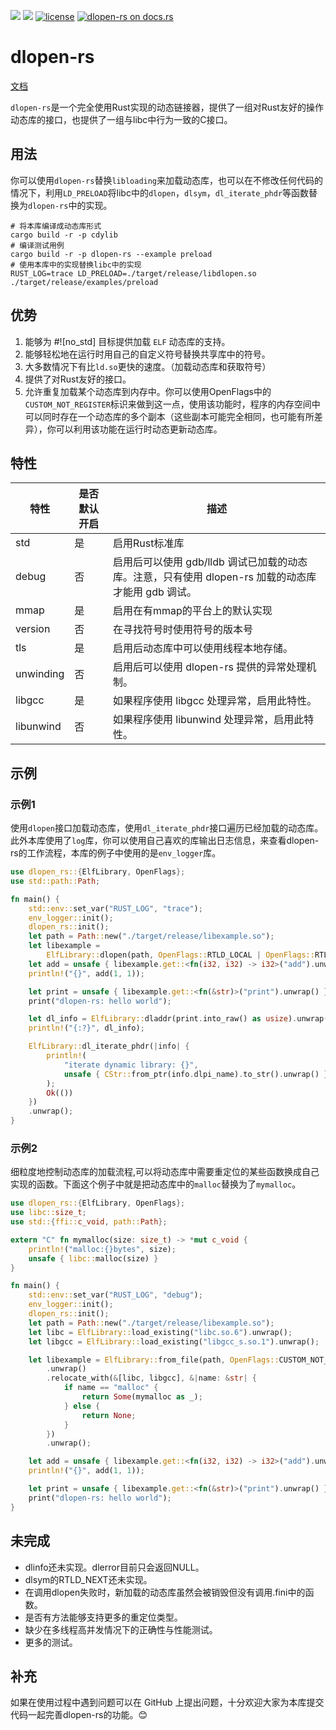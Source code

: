 [![](https://img.shields.io/crates/v/dlopen-rs.svg)](https://crates.io/crates/dlopen-rs)
[![](https://img.shields.io/crates/d/dlopen-rs.svg)](https://crates.io/crates/dlopen-rs)
[![license](https://img.shields.io/crates/l/dlopen-rs.svg)](https://crates.io/crates/dlopen-rs)
[![dlopen-rs on docs.rs](https://docs.rs/dlopen-rs/badge.svg)](https://docs.rs/dlopen-rs)
# dlopen-rs

[文档](https://docs.rs/dlopen-rs/)

`dlopen-rs`是一个完全使用Rust实现的动态链接器，提供了一组对Rust友好的操作动态库的接口，也提供了一组与libc中行为一致的C接口。

## 用法
你可以使用`dlopen-rs`替换`libloading`来加载动态库，也可以在不修改任何代码的情况下，利用`LD_PRELOAD`将libc中的`dlopen`，`dlsym`，`dl_iterate_phdr`等函数替换为`dlopen-rs`中的实现。

```shell
# 将本库编译成动态库形式
cargo build -r -p cdylib
# 编译测试用例
cargo build -r -p dlopen-rs --example preload
# 使用本库中的实现替换libc中的实现
RUST_LOG=trace LD_PRELOAD=./target/release/libdlopen.so ./target/release/examples/preload
```

## 优势
1. 能够为 #![no_std] 目标提供加载 `ELF` 动态库的支持。
2. 能够轻松地在运行时用自己的自定义符号替换共享库中的符号。
3. 大多数情况下有比`ld.so`更快的速度。（加载动态库和获取符号）
4. 提供了对Rust友好的接口。
5. 允许重复加载某个动态库到内存中。你可以使用OpenFlags中的`CUSTOM_NOT_REGISTER`标识来做到这一点，使用该功能时，程序的内存空间中可以同时存在一个动态库的多个副本（这些副本可能完全相同，也可能有所差异），你可以利用该功能在运行时动态更新动态库。

## 特性

| 特性      | 是否默认开启 | 描述                                                                                               |
| --------- | ------------ | -------------------------------------------------------------------------------------------------- |
| std       | 是           | 启用Rust标准库                                                                                     |
| debug     | 否           | 启用后可以使用 gdb/lldb 调试已加载的动态库。注意，只有使用 dlopen-rs 加载的动态库才能用 gdb 调试。 |
| mmap      | 是           | 启用在有mmap的平台上的默认实现                                                                     |  |
| version   | 否           | 在寻找符号时使用符号的版本号                                                                       |
| tls       | 是           | 启用后动态库中可以使用线程本地存储。                                                               |  |
| unwinding | 否           | 启用后可以使用 dlopen-rs 提供的异常处理机制。                                                      |
| libgcc    | 是           | 如果程序使用 libgcc 处理异常，启用此特性。                                                         |
| libunwind | 否           | 如果程序使用 libunwind 处理异常，启用此特性。                                                      |
## 示例

### 示例1
使用`dlopen`接口加载动态库，使用`dl_iterate_phdr`接口遍历已经加载的动态库。此外本库使用了`log`库，你可以使用自己喜欢的库输出日志信息，来查看dlopen-rs的工作流程，本库的例子中使用的是`env_logger`库。
```rust
use dlopen_rs::{ElfLibrary, OpenFlags};
use std::path::Path;

fn main() {
    std::env::set_var("RUST_LOG", "trace");
    env_logger::init();
    dlopen_rs::init();
    let path = Path::new("./target/release/libexample.so");
    let libexample =
        ElfLibrary::dlopen(path, OpenFlags::RTLD_LOCAL | OpenFlags::RTLD_LAZY).unwrap();
    let add = unsafe { libexample.get::<fn(i32, i32) -> i32>("add").unwrap() };
    println!("{}", add(1, 1));

    let print = unsafe { libexample.get::<fn(&str)>("print").unwrap() };
    print("dlopen-rs: hello world");

	let dl_info = ElfLibrary::dladdr(print.into_raw() as usize).unwrap();
    println!("{:?}", dl_info);

    ElfLibrary::dl_iterate_phdr(|info| {
        println!(
            "iterate dynamic library: {}",
            unsafe { CStr::from_ptr(info.dlpi_name).to_str().unwrap() }
        );
        Ok(())
    })
    .unwrap();
}
```

### 示例2
细粒度地控制动态库的加载流程,可以将动态库中需要重定位的某些函数换成自己实现的函数。下面这个例子中就是把动态库中的`malloc`替换为了`mymalloc`。
```rust
use dlopen_rs::{ElfLibrary, OpenFlags};
use libc::size_t;
use std::{ffi::c_void, path::Path};

extern "C" fn mymalloc(size: size_t) -> *mut c_void {
    println!("malloc:{}bytes", size);
    unsafe { libc::malloc(size) }
}

fn main() {
    std::env::set_var("RUST_LOG", "debug");
    env_logger::init();
    dlopen_rs::init();
    let path = Path::new("./target/release/libexample.so");
    let libc = ElfLibrary::load_existing("libc.so.6").unwrap();
    let libgcc = ElfLibrary::load_existing("libgcc_s.so.1").unwrap();

    let libexample = ElfLibrary::from_file(path, OpenFlags::CUSTOM_NOT_REGISTER)
        .unwrap()
        .relocate_with(&[libc, libgcc], &|name: &str| {
            if name == "malloc" {
                return Some(mymalloc as _);
            } else {
                return None;
            }
        })
        .unwrap();

    let add = unsafe { libexample.get::<fn(i32, i32) -> i32>("add").unwrap() };
    println!("{}", add(1, 1));

    let print = unsafe { libexample.get::<fn(&str)>("print").unwrap() };
    print("dlopen-rs: hello world");
}
```
## 未完成
* dlinfo还未实现。dlerror目前只会返回NULL。
* dlsym的RTLD_NEXT还未实现。
* 在调用dlopen失败时，新加载的动态库虽然会被销毁但没有调用.fini中的函数。
* 是否有方法能够支持更多的重定位类型。
* 缺少在多线程高并发情况下的正确性与性能测试。
* 更多的测试。
## 补充
如果在使用过程中遇到问题可以在 GitHub 上提出问题，十分欢迎大家为本库提交代码一起完善dlopen-rs的功能。😊
